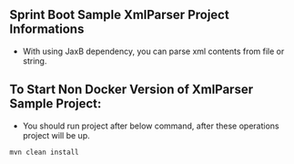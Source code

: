 ## Sprint Boot Sample XmlParser Project Informations
 - With using JaxB dependency, you can parse xml contents from file or
string.

## To Start Non Docker Version of XmlParser Sample Project:
- You should run project after below command, after these operations
  project will be up.

```
mvn clean install
```